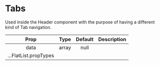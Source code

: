 # Tabs

Used inside the Header component with the purpose of having a different kind of Tab navigation. 

|          Prop         |  Type | Default | Description |
|:---------------------:|:-----:|:-------:|:-----------:|
|          data         | array |   null  |             |
| ...FlatList.propTypes |       |         |             |